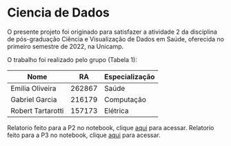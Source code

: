 # Ciencia de Dados

O presente projeto foi originado para satisfazer a atividade 2 da disciplina de pós-graduação Ciência e Visualização de Dados em Saúde, oferecida no primeiro semestre de 2022, na Unicamp.

O trabalho foi realizado pelo grupo (Tabela 1):

Nome                | RA      | Especialização
--------------------|---------|---------------
Emilia Oliveira     | 262867  | Saúde
Gabriel Garcia      | 216179  | Computação
Robert Tartarotti   | 157173  | Elétrica

Relatorio feito para a P2 no notebook, clique [aqui](https://github.com/roberttartarotti/CienciaDados/blob/main/P2/notebooks/P2.ipynb) para acessar. 
Relatorio feito para a P3 no notebook, clique [aqui](https://github.com/roberttartarotti/CienciaDados/blob/main/P3/notebook/P3.ipynb) para acessar. 
